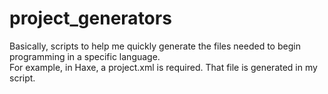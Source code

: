 # project_generators
Basically, scripts to help me quickly generate the files needed to begin programming in a specific language.  
For example, in Haxe, a project.xml is required. That file is generated in my script.
